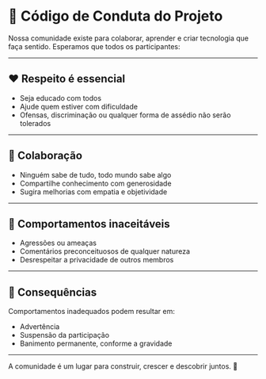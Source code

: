 # 📜 Código de Conduta do Projeto

Nossa comunidade existe para colaborar, aprender e criar tecnologia que faça sentido. Esperamos que todos os participantes:

---

## ❤️ Respeito é essencial

- Seja educado com todos
- Ajude quem estiver com dificuldade
- Ofensas, discriminação ou qualquer forma de assédio não serão tolerados

---

## 🤝 Colaboração

- Ninguém sabe de tudo, todo mundo sabe algo
- Compartilhe conhecimento com generosidade
- Sugira melhorias com empatia e objetividade

---

## 🚫 Comportamentos inaceitáveis

- Agressões ou ameaças
- Comentários preconceituosos de qualquer natureza
- Desrespeitar a privacidade de outros membros

---

## 📢 Consequências

Comportamentos inadequados podem resultar em:
- Advertência
- Suspensão da participação
- Banimento permanente, conforme a gravidade

---

A comunidade é um lugar para construir, crescer e descobrir juntos. 🌱
